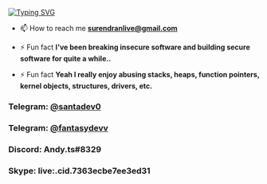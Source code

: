 [![Typing SVG](https://readme-typing-svg.demolab.com?font=Fira+Code&pause=1000&width=435&lines=Greetings+%F0%9F%99%8B%E2%80%8D%E2%99%82%EF%B8%8F%2C+I'm+Surendran)](https://git.io/typing-svg)

- 📫 How to reach me **surendranlive@gmail.com**

- ⚡ Fun fact **I've been breaking insecure software and building secure software for quite a while..**
- ⚡ Fun fact **Yeah I really enjoy abusing stacks, heaps, function pointers, kernel objects, structures, drivers, etc.**

<h3 align="left">Telegram: <a href="https://telegram.me/santadev0">@santadev0</a></h3>
<h3 align="left">Telegram: <a href="https://telegram.me/fantasydevv">@fantasydevv</a></h3>
<h3 align="left">Discord: Andy.ts#8329</h3>
<h3 align="left">Skype: live:.cid.7363ecbe7ee3ed31</h3>


